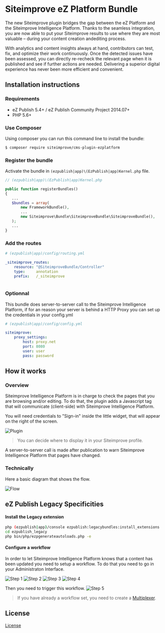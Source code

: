 # Siteimprove eZ Platform Bundle

The new Siteimprove plugin bridges the gap between the eZ Platform and the Siteimprove Intelligence Platform. Thanks to
 the seamless integration, you are now able to put your Siteimprove results to use where they are most valuable – 
 during your content creation andediting process.

With analytics and content insights always at hand, contributors can test, fix, and optimize their work continuously. 
Once the detected issues have been assessed, you can directly re-recheck the relevant page when it is published and see 
if further actions are needed. Delivering a superior digital experience has never been more efficient and convenient.

## Installation instructions

### Requirements

* eZ Publish 5.4+ / eZ Publish Community Project 2014.07+
* PHP 5.6+

### Use Composer

Using composer you can run this command line to install the bundle:

```bash
$ composer require siteimprove/cms-plugin-ezplatform
```

### Register the bundle

Activate the bundle in `(ezpublish|app)\(EzPublish|app)Kernel.php` file.

```php
// (ezpublish|app)\(EzPublish|app)Kernel.php

public function registerBundles()
{
   ...
   $bundles = array(
       new FrameworkBundle(),
       ...
       new Siteimprove\Bundle\SiteimproveBundle\SiteimproveBundle(),
   );
   ...
}
```
### Add the routes

```yml
# (ezpublish|app)/config/routing.yml

_siteimprove_routes:
    resource: "@SiteimproveBundle/Controller"
    type:     annotation
    prefix:   /_siteimprove
    
```



### Optionnal

This bundle does server-to-server call to the Siteimprove Intelligence Platform, if for an reason your server is behind 
a HTTP Proxy you can set up the credentials in your config.yml

```yml
# (ezpublish|app)/config/config.yml

siteimprove:
    proxy_settings:
        host: proxy.net
        port: 8080
        user: user
        pass: password
```

## How it works

### Overview

Siteimprove Intelligence Platform is in charge to check the pages that you are browsing and/or editing.
To do that, the plugin adds a Javascript tag that will communicate (client-side) with Siteimprove Intelligence Platform.
 
You will need credentials to "Sign-in" inside the little widget, that will appear on the right of the screen. 

![Plugin](docs/images/plugin.png "Plugin")
> You can decide where to display it in your Siteimprove profile.

A server-to-server call is made after publication to warn Siteimprove Intelligence Platform that pages have changed.


### Technically

Here a basic diagram that shows the flow.

![Flow](docs/images/flow.png "Flow")

## eZ Publish Legacy Specificities

#### Install the Legacy extension

```bash
php (ezpublish|app)/console ezpublish:legacybundles:install_extensions
cd ezpublish_legacy
php bin/php/ezpgenerateautoloads.php -e
```


#### Configure a workflow

In order to let Siteimprove Intelligence Platform knows that a content has been updated you need to setup a workflow.
To do that you need to go in your Administraton Interface.

![Step 1](docs/images/Step1.png "Step 1")
![Step 2](docs/images/Step2.png "Step 2")
![Step 3](docs/images/Step3.png "Step 3")
![Step 4](docs/images/Step4.png "Step 4")

Then you need to trigger this workflow.
![Step 5](docs/images/Step5.png "Step 5")

> If you have already a workflow set, you need to create a [Multiplexer](https://doc.ez.no/eZ-Publish/Technical-manual/4.x/Reference/Workflow-events/Multiplexer).



## License

[License](LICENSE)
